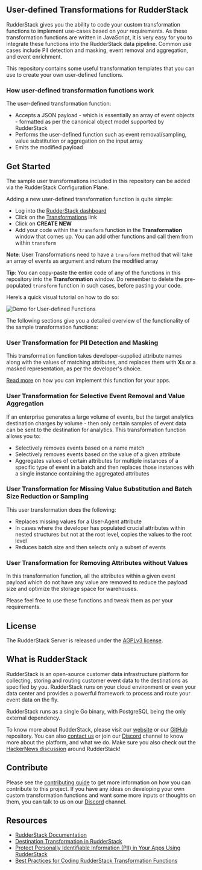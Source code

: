 ## User-defined Transformations for RudderStack

RudderStack gives you the ability to code your custom transformation functions to implement use-cases based on your requirements. As these transformation functions are written in JavaScript, it is very easy for you to integrate these functions into the RudderStack data pipeline. Common use cases include PII detection and masking, event removal and aggregation, and event enrichment.

This repository contains some useful transformation templates that you can use to create your own user-defined functions.

### How user-defined transformation functions work

The user-defined transformation function:
- Accepts a JSON payload - which is essentially an array of event objects - formatted as per the canonical object model supported by RudderStack
- Performs the user-defined function such as event removal/sampling, value substitution or aggregation on the input array
- Emits the modified payload

## Get Started
The sample user transformations included in this repository can be added via the RudderStack Configuration Plane.

Adding a new user-defined transformation function is quite simple:
- Log into the [RudderStack dashboard](https://app.rudderstack.com/)
- Click on the [Transformations](https://app.rudderstack.com/transformations) link
- Click on **CREATE NEW**
- Add your code within the `transform` function in the **Transformation** window that comes up. You can add other functions and call them from within `transform`

**Note**: User Transformations need to have a `transform` method that will take an array of events as argument and return the modified array

**Tip**: You can copy-paste the entire code of any of the functions in this repository into the **Transformation** window. Do remember to delete the pre-populated `transform` function in such cases, before pasting your code.

Here’s a quick visual tutorial on how to do so:

![Demo for User-defined Functions](Resources/UDF.gif)

The following sections give you a detailed overview of the functionality of the sample transformation functions:

### User Transformation for PII Detection and Masking
This transformation function takes developer-supplied attribute names along with the values of matching attributes, and replaces them with **X**s or a masked representation, as per the developer's choice.

[Read more](https://rudderstack.com/blog/protect-personally-identifiable-information-pii-using-rudderstack/) on how you can implement this function for your apps.

### User Transformation for Selective Event Removal and Value Aggregation
If an enterprise generates a large volume of events, but the target analytics destination charges by volume - then only certain samples of event data can be sent to the destination for analytics.
This transformation function allows you to:
- Selectively removes events based on a name match
- Selectively removes events based on the value of a given attribute
- Aggregates values of certain attributes for multiple instances of a specific type of event in a batch and then replaces those instances with a single instance containing the aggregated attributes

### User Transformation for Missing Value Substitution and Batch Size Reduction or Sampling
This user transformation does the following:
- Replaces missing values for a User-Agent attribute
- In cases where the developer has populated crucial attributes within nested structures but not at the root level, copies the values to the root level
- Reduces batch size and then selects only a subset of events

### User Transformation for Removing Attributes without Values
In this transformation function, all the attributes within a given event payload which do not have any value are removed to reduce the payload size and optimize the storage space for warehouses.

Please feel free to use these functions and tweak them as per your requirements.

## License
The RudderStack Server is released under the [AGPLv3 license](https://www.gnu.org/licenses/agpl-3.0-standalone.html).

## What is RudderStack
RudderStack is an open-source customer data infrastructure platform for collecting, storing and routing customer event data to the destinations as specified by you. RudderStack runs on your cloud environment or even your data center and provides a powerful framework to process and route your event data on the fly.

RudderStack runs as a single Go binary, with PostgreSQL being the only external dependency. 

To know more about RudderStack, please visit our [website](https://rudderstack.com/) or our [GitHub](https://github.com/rudderlabs) repository. You can also [contact us](https://rudderstack.com/contact/) or join our [Discord](https://discordapp.com/invite/xNEdEGw) channel to know more about the platform, and what we do. Make sure you also check out the [HackerNews discussion](https://news.ycombinator.com/item?id=21081756) around RudderStack!

## Contribute
Please see the [contributing guide](https://github.com/rudderlabs/rudder-server/blob/master/CONTRIBUTING.md) to get more information on how you can contribute to this project. If you have any ideas on developing your own custom transformation functions and want some more inputs or thoughts on them, you can talk to us on our [Discord](https://discordapp.com/invite/xNEdEGw) channel.

## Resources
- [RudderStack Documentation](https://docs.rudderstack.com/)
- [Destination Transformation in RudderStack](https://docs.rudderstack.com/contributor-guide/create-a-new-destination-transformer-for-rudder)
- [Protect Personally Identifiable Information (PII) in Your Apps Using RudderStack](https://rudderstack.com/blog/protect-personally-identifiable-information-pii-using-rudderstack/)
- [Best Practices for Coding RudderStack Transformation Functions](https://docs.rudderstack.com/contributor-guide/create-a-new-destination-transformer-for-rudder/best-practices-for-coding-transformation-functions-in-javascript#best-practices-for-coding-rudderstack-transformation-functions)
